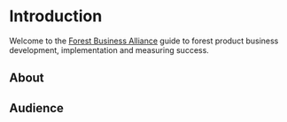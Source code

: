 # Introduction

Welcome to the [Forest Business Alliance](https://www.forestbusinessalliance.org/) guide to forest product business development, implementation and measuring success.

## About


## Audience



```{tableofcontents}
```
